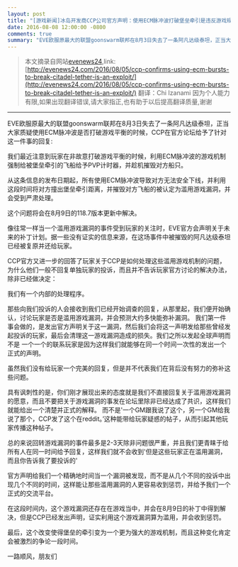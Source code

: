 ```yaml
---
layout: post
title: "[游戏新闻]冰岛开发商CCP公司官方声明：使用ECM脉冲波打破堡垒牵引是违反游戏规定行为"
date: 2016-08-08 12:00:00 -0800
comments: true
summary: "EVE欧服原最大的联盟goonswarm联邦在8月3日失去了一条阿凡达级泰坦，正当大家质疑使用ECM脉冲波是否打破游戏平衡的时候，CCP在官方论坛给予了针对这一件事的回复：使用ECM脉冲波打破堡垒牵引是违反游戏规定行为"
---
```


> 本文摘录自网站[evenews24](http://evenews24.com/ "evenews24"),link:[http://evenews24.com/2016/08/05/ccp-confirms-using-ecm-bursts-to-break-citadel-tether-is-an-exploit/](http://evenews24.com/2016/08/05/ccp-confirms-using-ecm-bursts-to-break-citadel-tether-is-an-exploit/) 翻译：Chi Izanami
> 因为个人能力有限,如果出现翻译错误,请大家指正,也有助于以后提高翻译质量,谢谢

* * *


EVE欧服原最大的联盟goonswarm联邦在8月3日失去了一条阿凡达级泰坦，正当大家质疑使用ECM脉冲波是否打破游戏平衡的时候，CCP在官方论坛给予了针对这一件事的回复:

我们最近注意到玩家在非故意打破游戏平衡的时候，利用ECM脉冲波的游戏机制强制给被堡垒牵引的飞船给予PVP计时器，并趁机摧毁对方船只。

从这条信息的发布日期起，所有使用ECM脉冲波导致对方无法安全下线，并利用这段时间将对方撞出堡垒牵引距离，并摧毁对方飞船的被认定为滥用游戏漏洞，并会受到严肃处理。

这个问题将会在8月9日的118.7版本更新中解决。


像往常一样当一个滥用游戏漏洞的事件受到玩家的关注时，EVE官方会声明关于未来的补丁计划。据一些没有证实的信息来源，在这场事件中被摧毁的阿凡达级泰坦已经被复原并还给玩家。

CCP官方又进一步的回答了玩家关于CCP是如何处理这些滥用游戏机制的问题，为什么他们一般不回复单独玩家的投诉，而且并不告诉玩家官方讨论的解决办法，除非已经做决定：

我们有一个内部的处理程序。

那些向我们投诉的人会接收到我们已经开始调查的回复，从那里起，我们便开始确认，讨论玩家是否是滥用游戏漏洞，并会预测大约多快能弥补漏洞。
我们第一件事会做的，是发出官方声明关于这一漏洞，然后我们会将这一声明发给那些曾经发起投诉的玩家，最后会清理这一游戏漏洞造成的损失。我们之所以发起全球声明而不是
一个一个的联系玩家是因为这样我们就能够在同一个时间一次性的发出一个正式的声明。

虽然我们没有给玩家一个完美的回复，但是并不代表我们在背后没有努力的弥补这些问题。

具有讽刺性的是，你们刚才展现出来的态度就是我们不直接回复关于滥用游戏漏洞的愿意，而且不要把关于游戏漏洞的事发在论坛里除非已经达成了共识，这样我们就能给出一个清楚并正式的解释。
而不是'一个GM跟我说了这个，另一个GM给我说了那个，CCP发了这个在reddit。’这种能带给玩家疑惑的帖子，从而引起其他玩家传播这种帖子。

总的来说回转游戏漏洞的事件最多是2-3天除非问题很严重，并且我们更青睐于给所有人在同一时间给予回复，这样我们就不会收到'但是这些玩家正在滥用漏洞，而且你告诉我了要投诉的'

官方声明给我们一个精确地时间当一个漏洞被发现，而不是从几个不同的投诉中出现几个不同的时间，这样能让那些滥用漏洞的人更容易收到惩罚，并给予我们一个正式的交流平台。

在这段时间内，这个游戏漏洞还存在在游戏当中，并会在8月9日的补丁中得到解决，但是CCP已经发出声明，证实利用这个游戏漏洞算为滥用，并会收到惩罚。

最后，这个改变使得堡垒的牵引变为一个更为强大的游戏机制，而且这种变化肯定会被激烈的争论一段时间。


一路顺风，朋友们